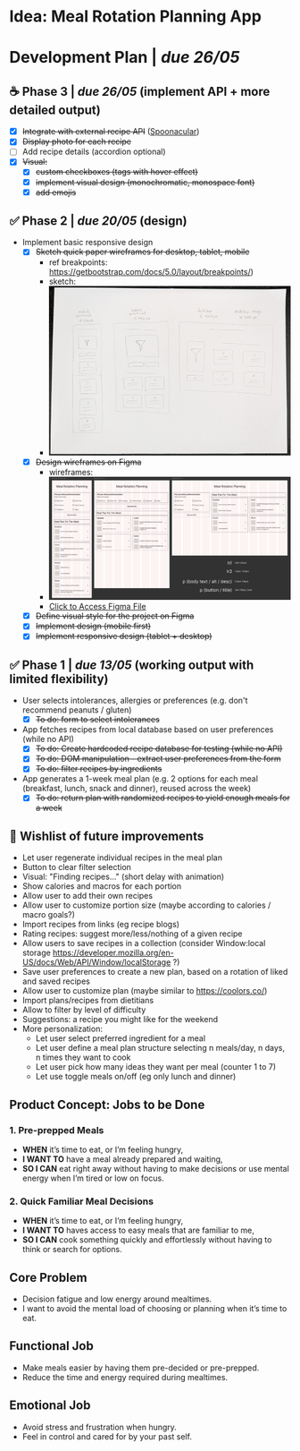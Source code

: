 # Idea: Meal Rotation Planning App

# Development Plan | _due 26/05_

## ☕ Phase 3 | _due 26/05_ (implement API + more detailed output)
- [x] ~~Integrate with external recipe API~~ ([Spoonacular](https://spoonacular.com/food-api/docs))
- [x] ~~Display photo for each recipe~~
- [ ] Add recipe details (accordion optional)
- [x] ~~Visual:~~
  - [x] ~~custom checkboxes (tags with hover effect)~~
  - [x] ~~implement visual design (monochromatic, monospace font)~~
  - [x] ~~add emojis~~
 
## ✅ Phase 2 | _due 20/05_ (design)
- Implement basic responsive design
  - [x] ~~Sketch quick paper wireframes for desktop, tablet, mobile~~
    - ref breakpoints: https://getbootstrap.com/docs/5.0/layout/breakpoints/)
    - sketch:
    - ![Wireframes sketch](./wireframeSketch.png)
  - [x] ~~Design wireframes on Figma~~
    - wireframes:
    - ![Wireframes Figma](./wireframeFigma.png)
    - [Click to Access Figma File](https://www.figma.com/design/UBPPA8SqRHvv5BVn6uhY4d/Meal-Planner?node-id=0-1&t=xfkfwliooCBffYU8-1)
  - [x] ~~Define visual style for the project on Figma~~
  - [x] ~~Implement design (mobile first)~~
  - [x] ~~Implement responsive design (tablet + desktop)~~

## ✅ Phase 1 | _due 13/05_ (working output with limited flexibility)
- User selects intolerances, allergies or preferences (e.g. don't recommend peanuts / gluten)
  - [x] ~~To do: form to select intolerances~~
- App fetches recipes from local database based on user preferences (while no API)
  - [x] ~~To do: Create hardcoded recipe database for testing (while no API)~~
  - [x] ~~To do: DOM manipulation - extract user preferences from the form~~
  - [x] ~~To do: filter recipes by ingredients~~
- App generates a 1-week meal plan (e.g. 2 options for each meal (breakfast, lunch, snack and dinner), reused across the week)
  - [x] ~~To do: return plan with randomized recipes to yield enough meals for a week~~

## 💭 Wishlist of future improvements
- Let user regenerate individual recipes in the meal plan
- Button to clear filter selection
- Visual: "Finding recipes..." (short delay with animation)
- Show calories and macros for each portion
- Allow user to add their own recipes
- Allow user to customize portion size (maybe according to calories / macro goals?)
- Import recipes from links (eg recipe blogs)
- Rating recipes: suggest more/less/nothing of a given recipe
- Allow users to save recipes in a collection (consider Window:local storage https://developer.mozilla.org/en-US/docs/Web/API/Window/localStorage ?)
- Save user preferences to create a new plan, based on a rotation of liked and saved recipes
- Allow user to customize plan (maybe similar to https://coolors.co/)
- Import plans/recipes from dietitians
- Allow to filter by level of difficulty
- Suggestions: a recipe you might like for the weekend
- More personalization:
  - Let user select preferred ingredient for a meal
  - Let user define a meal plan structure selecting n meals/day, n days, n times they want to cook 
  - Let user pick how many ideas they want per meal (counter 1 to 7)
  - Let use toggle meals on/off (eg only lunch and dinner)


## Product Concept: Jobs to be Done

### 1. Pre-prepped Meals
- **WHEN** it’s time to eat, or I’m feeling hungry,
- **I WANT TO** have a meal already prepared and waiting,
- **SO I CAN** eat right away without having to make decisions or use mental energy when I’m tired or low on focus.

### 2. Quick Familiar Meal Decisions
- **WHEN** it’s time to eat, or I’m feeling hungry,
- **I WANT TO** haves access to easy meals that are familiar to me,
- **SO I CAN** cook something quickly and effortlessly without having to think or search for options.

## Core Problem
- Decision fatigue and low energy around mealtimes.
- I want to avoid the mental load of choosing or planning when it’s time to eat.

## Functional Job
- Make meals easier by having them pre-decided or pre-prepped.
- Reduce the time and energy required during mealtimes.

## Emotional Job
- Avoid stress and frustration when hungry.
- Feel in control and cared for by your past self.